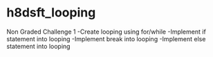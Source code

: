 # h8dsft_looping
Non Graded Challenge 1
-Create looping using for/while
-Implement if statement into looping
-Implement break into looping
-Implement else statement into looping
